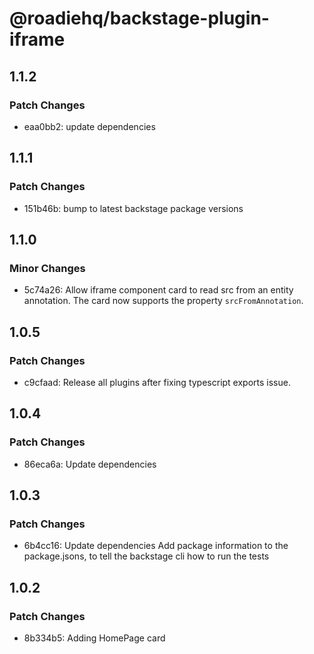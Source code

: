 # @roadiehq/backstage-plugin-iframe

## 1.1.2

### Patch Changes

- eaa0bb2: update dependencies

## 1.1.1

### Patch Changes

- 151b46b: bump to latest backstage package versions

## 1.1.0

### Minor Changes

- 5c74a26: Allow iframe component card to read src from an entity annotation. The card now supports the property `srcFromAnnotation`.

## 1.0.5

### Patch Changes

- c9cfaad: Release all plugins after fixing typescript exports issue.

## 1.0.4

### Patch Changes

- 86eca6a: Update dependencies

## 1.0.3

### Patch Changes

- 6b4cc16: Update dependencies
  Add package information to the package.jsons, to tell the backstage cli how to run the tests

## 1.0.2

### Patch Changes

- 8b334b5: Adding HomePage card
